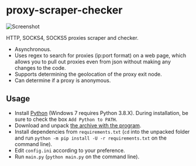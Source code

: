 # proxy-scraper-checker

![Screenshot](screenshot.png)

HTTP, SOCKS4, SOCKS5 proxies scraper and checker.

- Asynchronous.
- Uses regex to search for proxies (ip:port format) on a web page, which allows you to pull out proxies even from json without making any changes to the code.
- Supports determining the geolocation of the proxy exit node.
- Can determine if a proxy is anonymous.

## Usage

- Install [Python](https://python.org/downloads) (Windows 7 requires Python 3.8.X). During installation, be sure to check the box `Add Python to PATH`.
- Download and unpack [the archive with the program](https://github.com/monosans/proxy-scraper-checker/archive/refs/heads/main.zip).
- Install dependencies from `requirements.txt` (`cd` into the unpacked folder and run `python -m pip install -U -r requirements.txt` on the command line).
- Edit `config.ini` according to your preference.
- Run `main.py` (`python main.py` on the command line).
